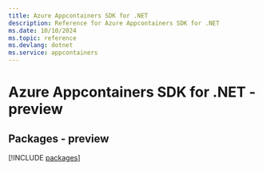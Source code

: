 ```yaml
---
title: Azure Appcontainers SDK for .NET
description: Reference for Azure Appcontainers SDK for .NET
ms.date: 10/10/2024
ms.topic: reference
ms.devlang: dotnet
ms.service: appcontainers
---
```

# Azure Appcontainers SDK for .NET - preview
## Packages - preview
[!INCLUDE [packages](appcontainers-index.md)]